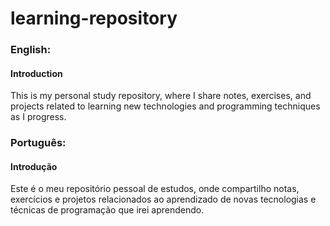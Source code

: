 # learning-repository

### English:
#### Introduction
This is my personal study repository, where I share notes, exercises, and projects related to learning new technologies and programming techniques as I progress.

### Português:
#### Introdução
Este é o meu repositório pessoal de estudos, onde compartilho notas, exercícios e projetos relacionados ao aprendizado de novas tecnologias e técnicas de programação que irei aprendendo.

